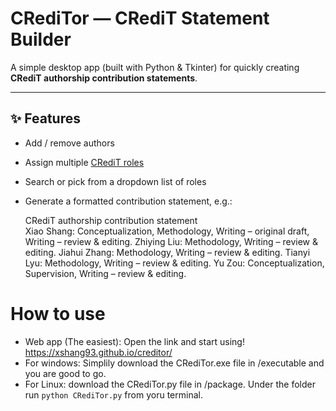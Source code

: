 # CRediTor — CRediT Statement Builder

A simple desktop app (built with Python & Tkinter) for quickly creating **CRediT authorship contribution statements**.

---

## ✨ Features

- Add / remove authors  
- Assign multiple [CRediT roles](https://credit.niso.org/contributor-roles-defined/)  
- Search or pick from a dropdown list of roles  
- Generate a formatted contribution statement, e.g.:

  CRediT authorship contribution statement  
  Xiao Shang: Conceptualization, Methodology, Writing – original draft, Writing – review & editing. Zhiying Liu: Methodology, Writing – review & editing. Jiahui Zhang: Methodology, Writing – review & editing. Tianyi Lyu: Methodology, Writing – review & editing. Yu Zou: Conceptualization, Supervision, Writing – review & editing.

# How to use
- Web app (The easiest): Open the link and start using! https://xshang93.github.io/creditor/
- For windows:
Simplily download the CRediTor.exe file in /executable and you are good to go.
- For Linux: download the CRediTor.py file in /package. Under the folder run ```python CRediTor.py``` from yoru terminal.
